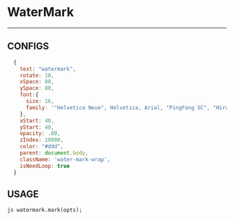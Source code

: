 # WaterMark
----------------------------
## CONFIGS
```js
  {
    text: "watermark",
    rotate: 10,
    xSpace: 80,
    ySpace: 80,
    font:{
      size: 16,
      family: '"Helvetica Neue", Helvetica, Arial, "PingFang SC", "Hiragino Sans GB", "Microsoft YaHei UI", "Microsoft YaHei", sans-serif',
    },
    xStart: 40,
    yStart: 40,
    opacity: .08,
    zIndex: 10000,
    color: "#ddd",
    parent: document.body,
    className: 'water-mark-wrap',
    isNeedLoop: true
  }
```
## USAGE
```js watermark.mark(opts);```
